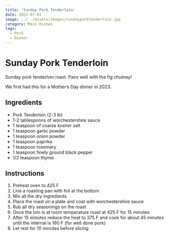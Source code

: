 ```yaml
---
title: 'Sunday Pork Tenderloin'
date: 2022-07-01  
image: ../../assets/images/sundayporktenderloin.jpg
category: Main Dishes
tags:
  - Pork
  - Dinner
---
```



# Sunday Pork Tenderloin

Sunday pork tenderloin roast. Pairs well with the fig chutney! 

We first had this for a Mother’s Day dinner in 2023.

## Ingredients

- Pork Tenderloin (2-3 lb)
- 1-2 tablespoons of worchestershire sauce
- 1 teaspoon of coarse kosher salt
- 1 teaspoon garlic powder
- 1 teaspoon onion powder
- 1 teaspoon paprika
- 1 teaspoon rosemary
- 1 teaspoon finely ground black pepper
- 1/2 teaspoon thyme


## Instructions

1. Preheat oven to 425 F
2. Line a roasting pan with foil at the bottom
3. Mix all the dry ingredients
4. Place the roast on a plate and coat with worchestershire sauce
5. Rub all dry seasonings on the roast
6. Once the loin is at room temperature roast at 425 F for 15 minutes
7. After 15 minutes reduce the heat to 375 F and cook for about 45 minutes until the internal is 160 F (for well done pork)
8. Let rest for 10 minutes before slicing
